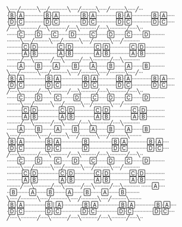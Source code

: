 ╲·····╱···········╲····╱············╲·····╱··········╲·····╱··········╲·····╱···
·🄱·🄰·············🄱·🄰··············🄱·🄰·············🄱·🄰·············🄱·🄰·····
·🄳·🄲·············🄳·🄲··············🄳·🄲·············🄳·🄲·············🄳·🄲·····
╱·····╲···········╱····╲···········╱·····╲···········╱·····╲···········╱·····╲··
·······🄲·······🄳······🄲·······🄳·········🄲·······🄳·······🄲·······🄳··········
·········╲·····╱··········╲·····╱···········╲·····╱···········╲·····╱···········
··········🄲·🄳·············🄲·🄳··············🄲·🄳·············🄲·🄳·············
··········🄰·🄱·············🄰·🄱··············🄰·🄱·············🄰·🄱·············
·········╱·····╲···········╱·····╲··········╱·····╲···········╱·····╲···········
·······🄰·······🄱·······🄰········🄱·······🄰·······🄱·······🄰·······🄱··········
╲·····╱···········╲·····╱···········╲·····╱··········╲·····╱··········╲·····╱···
·🄱·🄰··············🄱·🄰··············🄱·🄰············🄱·🄰·············🄱·🄰·····
·🄳·🄲··············🄳·🄲··············🄳·🄲············🄳·🄲·············🄳·🄲·····
╱·····╲···········╱·····╲···········╱·····╲··········╱·····╲···········╱·····╲··
·······🄲·······🄳········🄲········🄳·······🄲······🄳·······🄲·······🄳··········
·········╲·····╱···········╲·····╱···········╲····╱···········╲·····╱···········
··········🄲·🄳··············🄲·🄳·············🄲·🄳··············🄲·🄳············
··········🄰·🄱··············🄰·🄱·············🄰·🄱··············🄰·🄱············
·········╱·····╲···········╱·····╲·········╱·····╲············╱·····╲···········
·······🄰·······🄱········🄰·······🄱·······🄰·······🄱·······🄰·······🄱··········
╲·····╱···········╲·····╱··········╲·····╱···········╲·····╱···········╲········
·🄱·🄰··············🄱·🄰··············🄱···············🄱·🄰·············🄱·🄰····
·🄳·🄲··············🄳·🄲··············🄳···············🄳·🄲·············🄳·🄲····
╱·····╲···········╱·····╲···········╱·····╲··········╱·····╲···········╱·····╲··
·······🄲·······🄳········🄲·······🄳·······🄲·······🄳·······🄲·······🄳··········
·········╲·····╱···········╲·····╱···········╲·····╱··········╲·····╱···········
··········🄲·🄳··············🄲·🄳·············🄲·🄳·············🄲·🄳·············
··········🄰·🄱··············🄰·🄱·············🄰·🄱·············🄰·🄱·············
·········╱·····╲···········╱·····╲···········╱·····╲··········╱·····╲···········
·······🄰···· ··🄱········🄰·······🄱········🄰·······🄱·······🄰·······🄱·········
╲·····╱···········╲·····╱···········╲·····╱···········╲·····╱··········╲········
·🄱·🄰··············🄱│🄰·············🄱·🄰··············🄱·🄰·············🄱·🄰····
·🄳·🄲··············🄳·🄲·············🄳·🄲··············🄳·🄲·············🄳·🄲····
╱·····╲···········╱·····╲···········╱·····╲···········╱·····╲··········╱·····╲··
